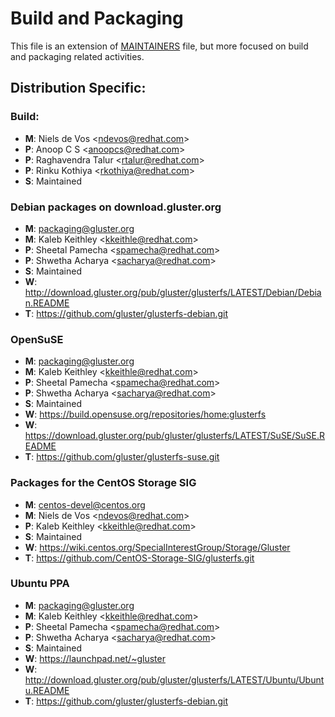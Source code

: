 # Build and Packaging

This file is an extension of [MAINTAINERS](../MAINTAINERS.md) file, but more focused on build and packaging related activities.


## Distribution Specific:


### Build:
  - **M**: Niels de Vos \<ndevos@redhat.com\>
  - **P**: Anoop C S \<anoopcs@redhat.com\>
  - **P**: Raghavendra Talur \<rtalur@redhat.com\>
  - **P**: Rinku Kothiya \<rkothiya@redhat.com\>
  - **S**: Maintained

### Debian packages on download.gluster.org
  - **M**: packaging@gluster.org
  - **M**: Kaleb Keithley \<kkeithle@redhat.com\>
  - **P**: Sheetal Pamecha \<spamecha@redhat.com\>
  - **P**: Shwetha Acharya \<sacharya@redhat.com\>
  - **S**: Maintained
  - **W**: http://download.gluster.org/pub/gluster/glusterfs/LATEST/Debian/Debian.README
  - **T**: https://github.com/gluster/glusterfs-debian.git

### OpenSuSE
  - **M**: packaging@gluster.org
  - **M**: Kaleb Keithley \<kkeithle@redhat.com\>
  - **P**: Sheetal Pamecha \<spamecha@redhat.com\>
  - **P**: Shwetha Acharya \<sacharya@redhat.com\>
  - **S**: Maintained
  - **W**: https://build.opensuse.org/repositories/home:glusterfs
  - **W**: https://download.gluster.org/pub/gluster/glusterfs/LATEST/SuSE/SuSE.README
  - **T**: https://github.com/gluster/glusterfs-suse.git

### Packages for the CentOS Storage SIG
  - **M**: centos-devel@centos.org
  - **M**: Niels de Vos \<ndevos@redhat.com\>
  - **P**: Kaleb Keithley \<kkeithle@redhat.com\>
  - **S**: Maintained
  - **W**: https://wiki.centos.org/SpecialInterestGroup/Storage/Gluster
  - **T**: https://github.com/CentOS-Storage-SIG/glusterfs.git

### Ubuntu PPA
  - **M**: packaging@gluster.org
  - **M**: Kaleb Keithley \<kkeithle@redhat.com\>
  - **P**: Sheetal Pamecha \<spamecha@redhat.com\>
  - **P**: Shwetha Acharya \<sacharya@redhat.com\>
  - **S**: Maintained
  - **W**: https://launchpad.net/~gluster
  - **W**: http://download.gluster.org/pub/gluster/glusterfs/LATEST/Ubuntu/Ubuntu.README
  - **T**: https://github.com/gluster/glusterfs-debian.git

